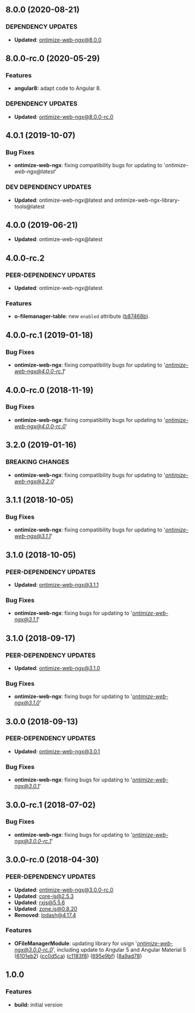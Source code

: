 ## 8.0.0 (2020-08-21)
### DEPENDENCY UPDATES
* **Updated**: ontimize-web-ngx@8.0.0

## 8.0.0-rc.0 (2020-05-29)
### Features
* **angular8:** adapt code to Angular 8.

### DEPENDENCY UPDATES
* **Updated**: ontimize-web-ngx@8.0.0-rc.0

## 4.0.1 (2019-10-07)
### Bug Fixes
* **ontimize-web-ngx**: fixing compatibility bugs for updating to '*ontimize-web-ngx@latest*'

### DEV DEPENDENCY UPDATES ###
* **Updated**:  ontimize-web-ngx@latest and ontimize-web-ngx-library-tools@latest

## 4.0.0 (2019-06-21)
* **Updated**:  ontimize-web-ngx@latest

## 4.0.0-rc.2
### PEER-DEPENDENCY UPDATES ###
* **Updated**:  ontimize-web-ngx@latest

### Features
* **o-filemanager-table**: new `enabled` attribute ([b87468b](https://github.com/OntimizeWeb/ontimize-web-ngx-filemanager/commit/b87468b)).

## 4.0.0-rc.1 (2019-01-18)
### Bug Fixes
* **ontimize-web-ngx**: fixing compatibility bugs for updating to '*ontimize-web-ngx@4.0.0-rc.1*'

## 4.0.0-rc.0 (2018-11-19)
### Bug Fixes
* **ontimize-web-ngx**: fixing compatibility bugs for updating to '*ontimize-web-ngx@4.0.0-rc.0*'

## 3.2.0 (2019-01-16)
### BREAKING CHANGES
* **ontimize-web-ngx**: fixing compatibility bugs for updating to '*ontimize-web-ngx@3.2.0*'

## 3.1.1 (2018-10-05)
### Bug Fixes
* **ontimize-web-ngx**: fixing compatibility bugs for updating to '*ontimize-web-ngx@3.1.1*'

## 3.1.0 (2018-10-05)
### PEER-DEPENDENCY UPDATES ###
* **Updated**:  ontimize-web-ngx@3.1.1

### Bug Fixes
* **ontimize-web-ngx**: fixing bugs for updating to '*ontimize-web-ngx@3.1.1*'

## 3.1.0 (2018-09-17)
### PEER-DEPENDENCY UPDATES ###
* **Updated**:  ontimize-web-ngx@3.1.0

### Bug Fixes
* **ontimize-web-ngx**: fixing bugs for updating to '*ontimize-web-ngx@3.1.0*'

## 3.0.0 (2018-09-13)
### PEER-DEPENDENCY UPDATES ###
* **Updated**:  ontimize-web-ngx@3.0.1

### Bug Fixes
* **ontimize-web-ngx**: fixing bugs for updating to '*ontimize-web-ngx@3.0.1*'

## 3.0.0-rc.1 (2018-07-02)
### Bug Fixes
* **ontimize-web-ngx**: fixing bugs for updating to '*ontimize-web-ngx@3.0.0-rc.1*'

## 3.0.0-rc.0 (2018-04-30)

### PEER-DEPENDENCY UPDATES ###
* **Updated**:  ontimize-web-ngx@3.0.0-rc.0
* **Updated**:  core-js@2.5.3
* **Updated**:  rxjs@5.5.6
* **Updated**:  zone.js@0.8.20
* **Removed**:  lodash@4.17.4


### Features
* **OFileManagerModule**: updating library for usign '*ontimize-web-ngx@3.0.0-rc.0*', including update to Angular 5 and Angular Material 5 ([6101eb2](https://github.com/OntimizeWeb/ontimize-web-ngx-filemanager/commit/6101eb2)) ([cc0d5ca](https://github.com/OntimizeWeb/ontimize-web-ngx-filemanager/commit/cc0d5ca)) ([c1183f8](https://github.com/OntimizeWeb/ontimize-web-ngx-filemanager/commit/c1183f8)) ([695e9bf](https://github.com/OntimizeWeb/ontimize-web-ngx-filemanager/commit/695e9bf)) ([8a9ad78](https://github.com/OntimizeWeb/ontimize-web-ngx-filemanager/commit/8a9ad78))

## 1.0.0

### Features

* **build:** initial version
